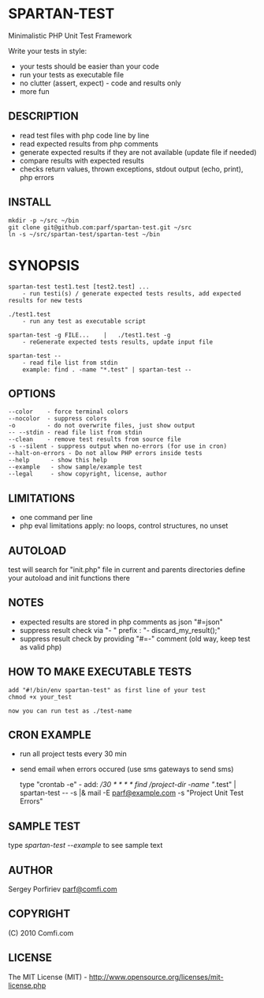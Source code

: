 SPARTAN-TEST
============

Minimalistic PHP Unit Test Framework

Write your tests in style:
* your tests should be easier than your code
* run your tests as executable file
* no clutter (assert, expect) - code and results only
* more fun

DESCRIPTION
-----------

* read test files with php code line by line
* read expected results from php comments
* generate expected results if they are not available (update file if needed)
* compare results with expected results
* checks return values, thrown exceptions, stdout output (echo, print), php errors

INSTALL
-------

    mkdir -p ~/src ~/bin
    git clone git@github.com:parf/spartan-test.git ~/src
    ln -s ~/src/spartan-test/spartan-test ~/bin


SYNOPSIS
========

    spartan-test test1.test [test2.test] ...
        - run testi(s) / generate expected tests results, add expected results for new tests

    ./test1.test
        - run any test as executable script

    spartan-test -g FILE...    |   ./test1.test -g
        - reGenerate expected tests results, update input file

    spartan-test --
        - read file list from stdin
        example: find . -name "*.test" | spartan-test --

OPTIONS
-------
    --color    - force terminal colors
    --nocolor  - suppress colors
    -o         - do not overwrite files, just show output
    -- --stdin - read file list from stdin
    --clean    - remove test results from source file
    -s --silent - suppress output when no-errors (for use in cron)
    --halt-on-errors - Do not allow PHP errors inside tests
    --help      - show this help
    --example   - show sample/example test
    --legal     - show copyright, license, author


LIMITATIONS
-----------

* one command per line
* php eval limitations apply: no loops, control structures, no unset

AUTOLOAD
--------

  test will search for "init.php" file in current and parents directories
  define your autoload and init functions there

NOTES
-----

* expected results are stored in php comments as json "#=json"
* suppress result check via "- " prefix : "- discard_my_result();"
* suppress result check by providing "#=-" comment (old way, keep test as valid php)

HOW TO MAKE EXECUTABLE TESTS
----------------------------

    add "#!/bin/env spartan-test" as first line of your test
    chmod +x your_test

    now you can run test as ./test-name

CRON EXAMPLE
------------

* run all project tests every 30 min
* send email when errors occured (use sms gateways to send sms)

    type "crontab -e" - add:
        */30 * * * *    find /project-dir -name "*.test" | spartan-test -- -s |& mail -E parf@example.com -s "Project Unit Test Errors"

SAMPLE TEST
-----------
   type *spartan-test --example*  to see sample text

AUTHOR
------
  Sergey Porfiriev <parf@comfi.com>

COPYRIGHT
---------
  (C) 2010 Comfi.com

LICENSE
-------
  The MIT License (MIT) - http://www.opensource.org/licenses/mit-license.php

